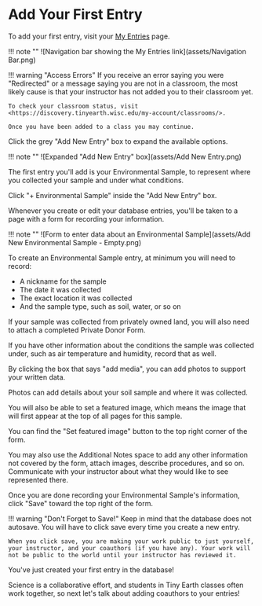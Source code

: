 # Add Your First Entry

To add your first entry, visit your [My Entries](https://discovery.tinyearth.wisc.edu/my-entries/) page.

!!! note ""
    ![Navigation bar showing the My Entries link](assets/Navigation Bar.png)

!!! warning "Access Errors"
    If you receive an error saying you were "Redirected" or a message saying you are not in a classroom, the most likely cause is that your instructor has not added you to their classroom yet.

    To check your classroom status, visit <https://discovery.tinyearth.wisc.edu/my-account/classrooms/>.

    Once you have been added to a class you may continue.

Click the grey "Add New Entry" box to expand the available options.

!!! note ""
    ![Expanded "Add New Entry" box](assets/Add New Entry.png)

The first entry you'll add is your Environmental Sample, to represent where you collected your sample and under what conditions.

Click "+ Environmental Sample" inside the "Add New Entry" box.

Whenever you create or edit your database entries, you'll be taken to a page with a form for recording your information.

!!! note ""
    ![Form to enter data about an Environmental Sample](assets/Add New Environmental Sample - Empty.png)

To create an Environmental Sample entry, at minimum you will need to record:

- A nickname for the sample
- The date it was collected
- The exact location it was collected
- And the sample type, such as soil, water, or so on

If your sample was collected from privately owned land, you will also need to attach a completed Private Donor Form.

If you have other information about the conditions the sample was collected under, such as air temperature and humidity, record that as well.

By clicking the box that says "add media", you can add photos to support your written data. 

Photos can add details about your soil sample and where it was collected. 

You will also be able to set a featured image, which means the image that will first appear at the top of all pages for this sample. 

You can find the "Set featured image" button to the top right corner of the form. 

You may also use the Additional Notes space to add any other information not covered by the form, attach images, describe procedures, and so on. Communicate with your instructor about what they would like to see represented there.

Once you are done recording your Environmental Sample's information, click "Save" toward the top right of the form.

!!! warning "Don't Forget to Save!"
    Keep in mind that the database does not autosave. You will have to click save every time you create a new entry.

    When you click save, you are making your work public to just yourself, your instructor, and your coauthors (if you have any). Your work will not be public to the world until your instructor has reviewed it. 

You've just created your first entry in the database!

Science is a collaborative effort, and students in Tiny Earth classes often work together, so next let's talk about adding coauthors to your entries!
